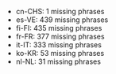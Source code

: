 - cn-CHS: 1 missing phrases
- es-VE: 439 missing phrases
- fi-FI: 435 missing phrases
- fr-FR: 377 missing phrases
- it-IT: 333 missing phrases
- ko-KR: 53 missing phrases
- nl-NL: 31 missing phrases
